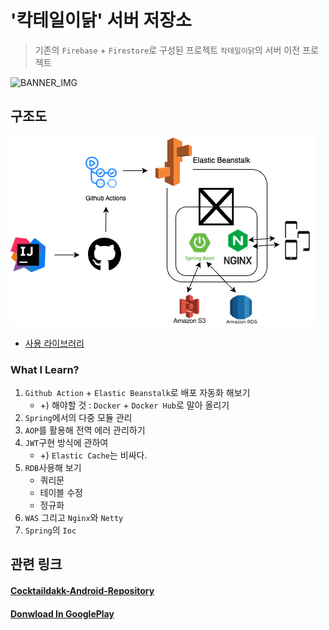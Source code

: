 # '칵테일이닭' 서버 저장소

> 기존의 `Firebase` + `Firestore`로 구성된 프로젝트 `칵테일이닭`의 서버 이전 프로젝트

![BANNER_IMG](https://user-images.githubusercontent.com/14178811/197417660-603f3756-7285-431e-aa1e-80ed42bb50f1.png)

## 구조도

![cocktaildakk-server-231103.drawio.png](./images/cocktaildakk-server-231103.png)

- [사용 라이브러리](https://github.com/dlgocks1/cocktaildakk_server/blob/develop/buildSrc/src/main/java/Dependency.kt)

### What I Learn?

1. `Github Action` + `Elastic Beanstalk`로 배포 자동화 해보기
    - +) 해야할 것 : `Docker` + `Docker Hub`로 말아 올리기
2. `Spring`에서의 다중 모듈 관리
3. `AOP`를 활용해 전역 에러 관리하기
4. `JWT`구현 방식에 관하여
    - +) `Elastic Cache`는 비싸다.
5. `RDB`사용해 보기
    - 쿼리문
    - 테이블 수정
    - 정규화
6. `WAS` 그리고 `Nginx`와  `Netty`
7. `Spring`의 `Ioc`

## 관련 링크

#### [Cocktaildakk-Android-Repository](https://github.com/dlgocks1/Cocktaildakk-Compose)

#### [Donwload In GooglePlay](https://play.google.com/store/apps/details?id=com.compose.cocktaildakk_compose)

